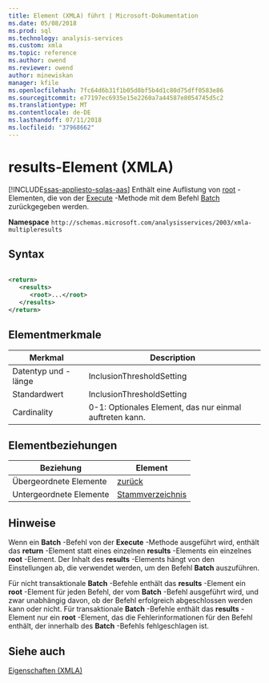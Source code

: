 ```yaml
---
title: Element (XMLA) führt | Microsoft-Dokumentation
ms.date: 05/08/2018
ms.prod: sql
ms.technology: analysis-services
ms.custom: xmla
ms.topic: reference
ms.author: owend
ms.reviewer: owend
author: minewiskan
manager: kfile
ms.openlocfilehash: 7fc64d6b31f1b05d8bf5b4d1c80d75dff0583e86
ms.sourcegitcommit: e77197ec6935e15e2260a7a44587e8054745d5c2
ms.translationtype: MT
ms.contentlocale: de-DE
ms.lasthandoff: 07/11/2018
ms.locfileid: "37968662"
---
```

# <a name="results-element-xmla"></a>results-Element (XMLA)
[!INCLUDE[ssas-appliesto-sqlas-aas](../../../includes/ssas-appliesto-sqlas-aas.md)]
  Enthält eine Auflistung von [root](../../../analysis-services/xmla/xml-elements-properties/root-element-xmla.md) -Elementen, die von der [Execute](../../../analysis-services/xmla/xml-elements-methods-execute.md) -Methode mit dem Befehl [Batch](../../../analysis-services/xmla/xml-elements-commands/batch-element-xmla.md) zurückgegeben werden.  
  
 **Namespace** `http://schemas.microsoft.com/analysisservices/2003/xmla-multipleresults`  
  
## <a name="syntax"></a>Syntax  
  
```xml  
  
<return>  
   <results>  
      <root>...</root>  
   </results>  
</return>  
```  
  
## <a name="element-characteristics"></a>Elementmerkmale  
  
|Merkmal|Description|  
|--------------------|-----------------|  
|Datentyp und -länge|InclusionThresholdSetting|  
|Standardwert|InclusionThresholdSetting|  
|Cardinality|0-1: Optionales Element, das nur einmal auftreten kann.|  
  
## <a name="element-relationships"></a>Elementbeziehungen  
  
|Beziehung|Element|  
|------------------|-------------|  
|Übergeordnete Elemente|[zurück](../../../analysis-services/xmla/xml-elements-properties/return-element-xmla.md)|  
|Untergeordnete Elemente|[Stammverzeichnis](../../../analysis-services/xmla/xml-elements-properties/root-element-xmla.md)|  
  
## <a name="remarks"></a>Hinweise  
 Wenn ein **Batch** -Befehl von der **Execute** -Methode ausgeführt wird, enthält das **return** -Element statt eines einzelnen **results** -Elements ein einzelnes **root** -Element. Der Inhalt des **results** -Elements hängt von den Einstellungen ab, die verwendet werden, um den Befehl **Batch** auszuführen.  
  
 Für nicht transaktionale **Batch** -Befehle enthält das **results** -Element ein **root** -Element für jeden Befehl, der vom **Batch** -Befehl ausgeführt wird, und zwar unabhängig davon, ob der Befehl erfolgreich abgeschlossen werden kann oder nicht. Für transaktionale **Batch** -Befehle enthält das **results** -Element nur ein **root** -Element, das die Fehlerinformationen für den Befehl enthält, der innerhalb des **Batch** -Befehls fehlgeschlagen ist.  
  
## <a name="see-also"></a>Siehe auch
 [Eigenschaften &#40;XMLA&#41;](../../../analysis-services/xmla/xml-elements-properties/xml-elements-properties.md)  
  
  
